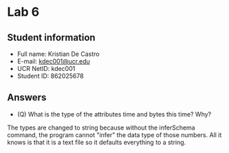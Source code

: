 # Lab 6

## Student information
* Full name: Kristian De Castro
* E-mail: kdec001@ucr.edu
* UCR NetID: kdec001
* Student ID: 862025678

## Answers

* (Q) What is the type of the attributes time and bytes this time? Why?

The types are changed to string because without the inferSchema command, the program cannot "infer" the data type of those numbers. All it knows is that it is a text file so it defaults everything to a string.
